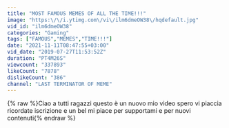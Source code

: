 ```yaml
---
title: "MOST FAMOUS MEMES OF ALL THE TIME!!!"
image: "https:\/\/i.ytimg.com\/vi\/ilm6dmeOW38\/hqdefault.jpg"
vid_id: "ilm6dmeOW38"
categories: "Gaming"
tags: ["FAMOUS","MEMES","TIME!!!"]
date: "2021-11-11T08:47:55+03:00"
vid_date: "2019-07-27T11:53:52Z"
duration: "PT4M26S"
viewcount: "337893"
likeCount: "7878"
dislikeCount: "386"
channel: "LAST TERMINATOR OF MEME"
---
```

{% raw %}Ciao a tutti ragazzi questo è un nuovo mio video spero vi piaccia ricordate iscrizione e un bel mi piace per supportami e per nuovi contenuti{% endraw %}
